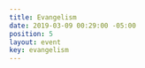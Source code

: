 ```yaml
---
title: Evangelism
date: 2019-03-09 00:29:00 -05:00
position: 5
layout: event
key: evangelism
---
```


